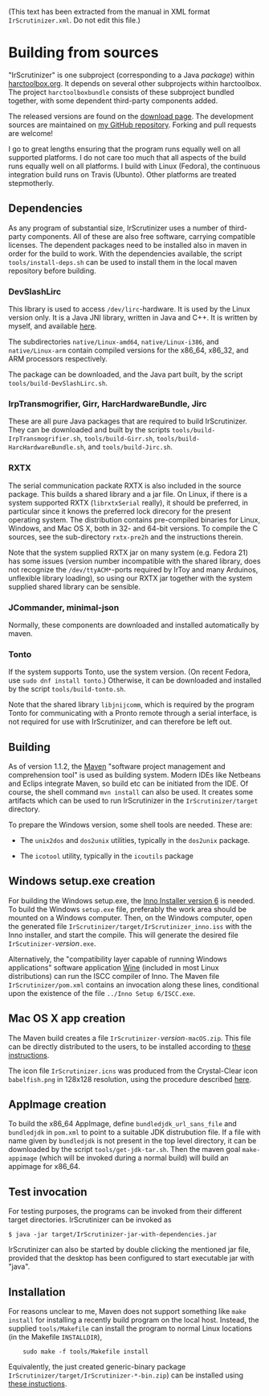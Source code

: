 (This text has been extracted from the manual in XML format `IrScrutinizer.xml`. Do not edit this file.)

# Building from sources

"IrScrutinizer" is one subproject (corresponding to a Java _package_) within [harctoolbox.org](http://harctoolbox.org).
    It depends on several other subprojects within harctoolbox. The project `harctoolboxbundle` consists
    of these subproject bundled together, with some dependent third-party components added.

The released versions are found on the [download page](https://github.com/bengtmartensson/harctoolboxbundle/releases).
    The development sources are maintained on [my GitHub repository](https://github.com/bengtmartensson/harctoolboxbundle).
    Forking and pull requests are welcome!

I go to great lengths ensuring that the program runs equally well on all supported platforms.
        I do not care too much that all aspects of the build runs equally well on all platforms.
        I build with Linux (Fedora), the continuous integration build runs on Travis (Ubunto).
        Other platforms are treated stepmotherly.

## Dependencies

As any program of substantial size, IrScrutinizer uses a number of third-party components.
    All of these are also free software, carrying compatible licenses.
The dependent packages need to be installed also in
    maven in order for the build to work. With the dependencies available, the script `tools/install-deps.sh`
can be used to install  them in the local maven repository before building.

### DevSlashLirc
This library is used to access `/dev/lirc`-hardware. It is used by the Linux version only.
        It is a Java JNI library, written in Java and C++. It is written by myself,
        and available [here](https://github.com/bengtmartensson/DevSlashLirc).
        

The subdirectories `native/Linux-amd64`,
        `native/Linux-i386`, and
        `native/Linux-arm` contain compiled versions for the x86_64, x86_32, and ARM processors respectively.

The package can be downloaded, and the Java part built, by the script `tools/build-DevSlashLirc.sh`.

### IrpTransmogrifier, Girr, HarcHardwareBundle, Jirc
These are all pure Java packages that are required to build IrScrutinizer.
            They can be downloaded and built by the scripts
            `tools/build-IrpTransmogrifier.sh`,
            `tools/build-Girr.sh`,
            `tools/build-HarcHardwareBundle.sh`, and
            `tools/build-Jirc.sh`.
        

### RXTX
The serial communication packate RXTX is also included in the source package. This builds a shared library and a jar file.
    On Linux, if there is a system supported RXTX (`librxtxSerial` really), it should be preferred,
    in particular since it knows the preferred lock direcory for the present operating system.
    The distribution contains pre-compiled binaries for Linux, Windows, and Mac OS X, both in 32- and 64-bit versions.
    To compile the C sources, see the sub-directory `rxtx-pre2h` and the instructions therein.

Note that the system supplied RXTX jar on many system (e.g. Fedora 21) has some issues
        (version number incompatible with the shared library, does not recognize
        the `/dev/ttyACM*`-ports required by IrToy and many Arduinos, unflexible library loading),
        so using our RXTX jar together with the system supplied shared library can be sensible.

### JCommander, minimal-json
Normally, these components are downloaded and installed automatically by maven.

### Tonto
If the system supports Tonto, use the system version. (On recent Fedora, use `sudo dnf install tonto`.)
        Otherwise, it can be downloaded and installed by the script `tools/build-tonto.sh`.

Note that the shared library `libjnijcomm`,
        which is required by the program Tonto for communicating with a Pronto remote through a serial interface,
        is not required for use with IrScrutinizer, and can therefore be left out.

## Building
As of version 1.1.2, the [Maven](http://maven.apache.org/index.html) "software
project management and comprehension tool" is used as building system.
Modern IDEs like Netbeans and Eclips integrate Maven, so build etc can be initiated from the IDE.
Of course, the shell command `mvn install` can also be used. It creates some artifacts which can
be used to run IrScrutinizer in the `IrScrutinizer/target` directory.

To prepare the Windows version, some shell tools are needed. These are:



* The `unix2dos` and `dos2unix` utilities, typically in the `dos2unix` package.

* The `icotool` utility, typically in the `icoutils` package


## Windows setup.exe creation
For building the Windows setup.exe, the [Inno Installer version 6](http://www.jrsoftware.org/download.php/is.exe)
    is needed. To build the Windows `setup.exe` file, preferably the work area should
be mounted on a Windows computer. Then, on the Windows computer, open
        the generated file `IrScrutinizer/target/IrScrutinizer_inno.iss` with
        the Inno installer, and start the compile. This will generate the desired file
    `IrScutinizer-`_version_`.exe`.

Alternatively, the "compatibility layer capable of running
    Windows applications" software application [Wine](https://www.winehq.org) (included in most Linux
    distributions) can run the ISCC compiler of Inno. The Maven file
    `IrScrutinizer/pom.xml` contains an
    invocation along these lines, conditional upon the existence of the file `../Inno Setup 6/ISCC.exe`.

## Mac OS X app creation
The Maven build creates a file
`IrScrutinizer-`_version_`-macOS.zip`.
This file can be directly distributed to the users, to be installed according to
[these instructions](http://harctoolbox.org/IrScrutinizer.html#Mac+OS+X+app).

The icon file `IrScrutinizer.icns` was produced from the Crystal-Clear
icon `babelfish.png` in 128x128 resolution, using the procedure
described
[here](http://stackoverflow.com/questions/11770806/why-doesnt-icon-composer-2-4-support-the-1024x1024-size-icon-any-more).
        

## AppImage creation
To build the x86_64 AppImage, define `bundledjdk_url_sans_file`
    and `bundledjdk` in `pom.xml` to point to a suitable JDK distrubution file.
    If a file with name given by `bundledjdk`
    is not present in the top level directory, it can be downloaded by the script `tools/get-jdk-tar.sh`.
    Then the maven goal `make-appimage` (which will be invoked during a normal build) will build an appimage for x86_64.
    

## Test invocation
For testing purposes, the programs can be invoked from their different target directories.
        IrScrutinizer can be invoked as


    
    $ java -jar target/IrScrutinizer-jar-with-dependencies.jar

IrScrutinizer can also be started by double clicking the mentioned jar file,
    provided that the desktop has been configured to start executable jar with "java".

## Installation
For reasons unclear to me, Maven does not support something like `make install` for installing a
recently build program on the local host.
Instead, the supplied `tools/Makefile` can
install the program to normal Linux locations (in the Makefile `INSTALLDIR`),


    
        sudo make -f tools/Makefile install
    
Equivalently, the just created generic-binary package
`IrScrutinizer/target/IrScrutinizer-*-bin.zip`) can be installed using [these instuctions](http://harctoolbox.org/IrScrutinizer.html#Generic+Binary).

